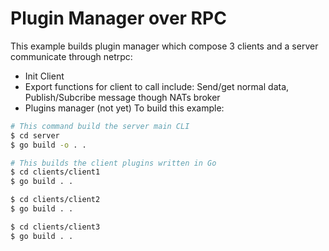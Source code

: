 # Plugin Manager over RPC

This example builds plugin manager which compose 3 clients and a server communicate through netrpc:
- Init Client
- Export functions for client to call include: Send/get normal data, Publish/Subcribe message though NATs broker
- Plugins manager (not yet)
To build this example:

```sh
# This command build the server main CLI
$ cd server
$ go build -o . .

# This builds the client plugins written in Go
$ cd clients/client1
$ go build . .

$ cd clients/client2
$ go build . .

$ cd clients/client3
$ go build . .
```



